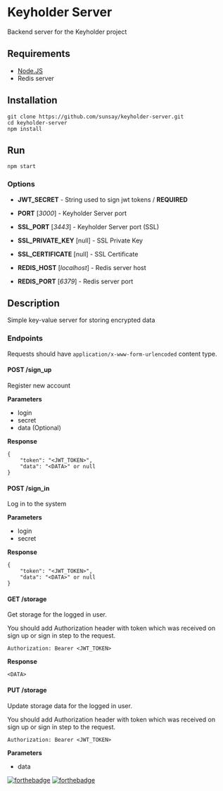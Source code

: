 # Keyholder Server

Backend server for the Keyholder project

## Requirements

* [Node.JS](https://nodejs.org)
* Redis server

## Installation

    git clone https://github.com/sunsay/keyholder-server.git
    cd keyholder-server
    npm install

## Run

    npm start

### Options

* **JWT_SECRET** - String used to sign jwt tokens / **REQUIRED**

* **PORT** [*3000*] - Keyholder Server port

* **SSL_PORT** [*3443*] - Keyholder Server port (SSL)

* **SSL_PRIVATE_KEY** [null] - SSL Private Key

* **SSL_CERTIFICATE** [null] - SSL Certificate

* **REDIS_HOST** [*localhost*] - Redis server host

* **REDIS_PORT** [*6379*] - Redis server port

## Description

Simple key-value server for storing encrypted data

### Endpoints

Requests should have `application/x-www-form-urlencoded` content type.

#### POST /sign_up

Register new account

**Parameters**

* login
* secret
* data (Optional) <DATA>

**Response**

    {
        "token": "<JWT_TOKEN>",
        "data": "<DATA>" or null
    }

#### POST /sign_in

Log in to the system

**Parameters**

* login
* secret

**Response**

    {
        "token": "<JWT_TOKEN>",
        "data": "<DATA>" or null
    }

#### GET /storage

Get storage for the logged in user.

You should add Authorization header with token which was
received on sign up or sign in step to the request.

    Authorization: Bearer <JWT_TOKEN>

**Response**

    <DATA>

#### PUT /storage

Update storage data for the logged in user.

You should add Authorization header with token which was
received on sign up or sign in step to the request.

    Authorization: Bearer <JWT_TOKEN>

**Parameters**

* data 


[![forthebadge](http://forthebadge.com/images/badges/powered-by-electricity.svg)](http://forthebadge.com)
[![forthebadge](http://forthebadge.com/images/badges/fuck-it-ship-it.svg)](http://forthebadge.com)